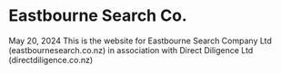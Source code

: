 # Eastbourne Search Co.
May 20, 2024 This is the website for Eastbourne Search Company Ltd (eastbournesearch.co.nz) in association with Direct Diligence Ltd (directdiligence.co.nz)

